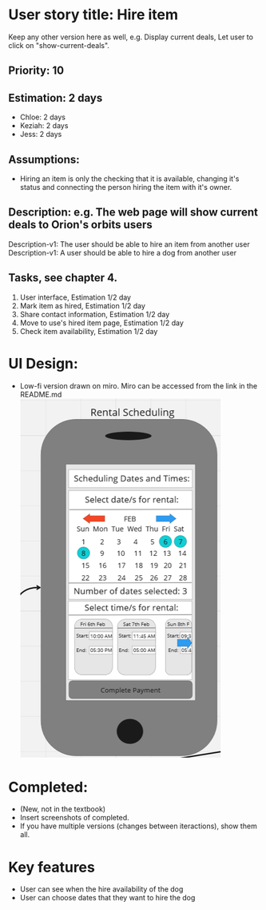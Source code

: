 
# User story title: Hire item

Keep any other version here as well, e.g. Display current deals, Let user to click on "show-current-deals".

## Priority: 10 

## Estimation: 2 days

* Chloe: 2 days 
* Keziah: 2 days
* Jess: 2 days

## Assumptions:
* Hiring an item is only the checking that it is available, changing it's status and connecting the person hiring the item with it's owner.

## Description: e.g. The web page will show current deals to Orion's orbits users

Description-v1: The user should be able to hire an item from another user
Description-v1: A user should be able to hire a dog from another user

## Tasks, see chapter 4.

1. User interface, Estimation 1/2 day
2. Mark item as hired, Estimation 1/2 day
3. Share contact information, Estimation 1/2 day
4. Move to use's hired item page, Estimation 1/2 day
5. Check item availability, Estimation 1/2 day


# UI Design:
* Low-fi version drawn on miro. Miro can be accessed from the link in the README.md
![image](/images/hire_item.png)

# Completed:
* (New, not in the textbook) 
* Insert screenshots of completed. 
* If you have multiple versions (changes between iteractions), show them all.

# Key features
* User can see when the hire availability of the dog
* User can choose dates that they want to hire the dog
